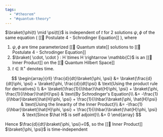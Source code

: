 ```yaml
---
tags:
  - "#theorem"
  - "#quantum-theory"
---
```

$\braket{\phi(t) \mid \psi(t)}$ is independent of $t$ for 2 solutions $\psi, \phi$  of the same equation ( [[📕 Postulate 4 - Schrodinger Equation]] ), where
1. $\psi, \phi$ are time parameterized [[📘 Quantum state]] solutions to [[📕 Postulate 4 - Schrodinger Equation]]
2. $\braket{ \cdot, \cdot } : H \times H \rightarrow \mathbb{C}$ is an [[📘 Inner Product]] on the [[📘 Quantum Hilbert Space]] 
3. $t \in \mathbb{R}^+$ denotes time.

$$
\begin{array}{rll}
\frac{d}{dt}\braket{\phi, \psi} &= \braket{\frac{d}{dt}\phi, \psi} + \braket{\phi, \frac{d}{dt}\psi} & \text{Using the product rule for derivatives} \\
&= \braket{\frac{1}{i\hbar}\hat{H}\phi, \psi} + \braket{\phi, \frac{1}{i\hbar}\hat{H}\psi} & \text{By Schrodinger's Equation}\\
&= -\frac{1}{i\hbar}\braket{\hat{H}\phi, \psi} + \frac{1}{i\hbar}\braket{\phi, \hat{H}\psi} & \text{Using the linearity of the Inner Product}\\
&= -\frac{1}{i\hbar}\braket{\hat{H}\phi, \psi} + \frac{1}{i\hbar}\braket{\hat{H}\phi, \psi} & \text{Since $\hat H$ is self adjoint}\\
&= 0
\end{array}
$$

Hence $\frac{d}{dt}\braket{\phi, \psi}=0$, so the [[📘 Inner Product]] $\braket{\phi, \psi}$ is time-independent